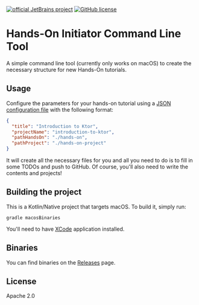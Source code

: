 [![official JetBrains project](https://jb.gg/badges/official.svg)](https://confluence.jetbrains.com/display/ALL/JetBrains+on+GitHub)
[![GitHub license](https://img.shields.io/badge/license-Apache%20License%202.0-blue.svg?style=flat)](https://www.apache.org/licenses/LICENSE-2.0)


# Hands-On Initiator Command Line Tool

A simple command line tool (currently only works on macOS) to create the necessary structure for new 
Hands-On tutorials. 

## Usage

Configure the parameters for your hands-on tutorial using a [JSON configuration file][config] with the following format:

```json
{
  "title": "Introduction to Ktor",
  "projectName": "introduction-to-ktor",
  "pathHandsOn": "./hands-on",
  "pathProject": "./hands-on-project"
}
``` 

It will create all the necessary files for you and all you need to do is to fill in some TODOs and push to GitHub.
Of course, you'll also need to write the contents and projects! 

## Building the project

This is a Kotlin/Native project that targets macOS. To build it, simply run:

`gradle macosBinaries`

You'll need to have [XCode][xcode] application installed.

## Binaries

You can find binaries on the [Releases][releases] page.

## License 

Apache 2.0 

[config]: ./src/macosMain/resources/config.json
[releases]: https://github.com/kotlin-hands-on/hands-on-init/releases
[xcode]: https://apps.apple.com/us/app/xcode/id497799835
